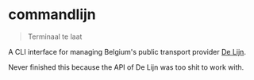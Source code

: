 # commandlijn

> Terminaal te laat

A CLI interface for managing Belgium's public transport provider [De Lijn](https://www.delijn.be/en/).

Never finished this because the API of De Lijn was too shit to work with.

